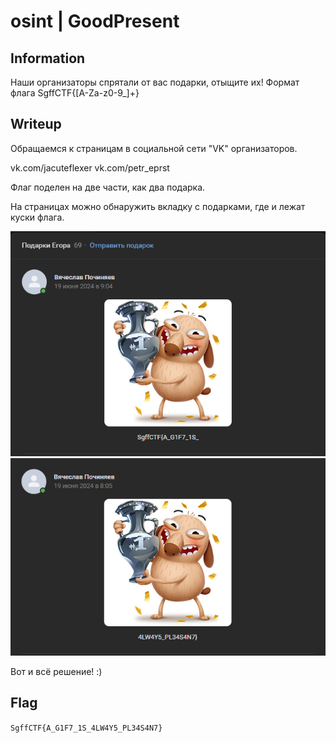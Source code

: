 # osint | GoodPresent

## Information
Наши организаторы спрятали от вас подарки, отыщите их!
Формат флага SgffCTF{[A-Za-z0-9_]+}

## Writeup

Обращаемся к страницам в социальной сети "VK" организаторов. 

vk.com/jacuteflexer     vk.com/petr_eprst

Флаг поделен на две части, как два подарка.

На страницах можно обнаружить вкладку с подарками, где и лежат куски флага.

![alt text](img/the_first_bite_of_the_flag.png)
![alt text](img/the_second_bite_of_the_flag.png)

Вот и всё решение! :)

## Flag

`SgffCTF{A_G1F7_1S_4LW4Y5_PL34S4N7}`

